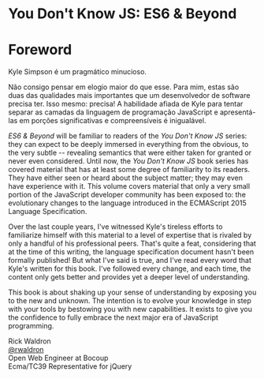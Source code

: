 # You Don't Know JS: ES6 & Beyond
# Foreword

Kyle Simpson é um pragmático minucioso. 

Não consigo pensar em elogio maior do que esse. Para mim, estas são duas das qualidades mais importantes que um desenvolvedor de software precisa ter. Isso mesmo: precisa! A habilidade afiada de Kyle para tentar separar as camadas da linguagem de programação JavaScript e apresentá-las em porções significativas e compreensíveis é inigualável.


*ES6 & Beyond* will be familiar to readers of the *You Don't Know JS* series:  they can expect to be deeply immersed in everything from the obvious, to the very subtle -- revealing semantics that were either taken for granted or never even considered. Until now, the *You Don't Know JS* book series has covered material that has at least some degree of familiarity to its readers. They have either seen or heard about the subject matter; they may even have experience with it. This volume covers material that only a very small portion of the JavaScript developer community has been exposed to: the  evolutionary changes to the language introduced in the ECMAScript 2015 Language Specification.

Over the last couple years, I've witnessed Kyle's tireless efforts to familiarize himself with this material to a level of expertise that is rivaled by only a handful of his professional peers. That's quite a feat, considering that at the time of this writing, the language specification document hasn't been formally published! But what I've said is true, and I've read every word that Kyle's written for this book. I've followed every change, and each time, the content only gets better and provides yet a deeper level of understanding.

This book is about shaking up your sense of understanding by exposing you to the new and unknown. The intention is to evolve your knowledge in step with your tools by bestowing you with new capabilities. It exists to give you the confidence to fully embrace the next major era of JavaScript programming.

Rick Waldron<br>
[@rwaldron](http://twitter.com/rwaldron)<br>
Open Web Engineer at Bocoup<br>
Ecma/TC39 Representative for jQuery
